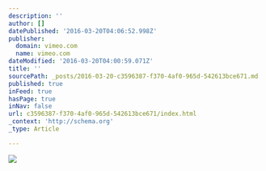 ```yaml
---
description: ''
author: []
datePublished: '2016-03-20T04:06:52.998Z'
publisher:
  domain: vimeo.com
  name: vimeo.com
dateModified: '2016-03-20T04:00:59.071Z'
title: ''
sourcePath: _posts/2016-03-20-c3596387-f370-4af0-965d-542613bce671.md
published: true
inFeed: true
hasPage: true
inNav: false
url: c3596387-f370-4af0-965d-542613bce671/index.html
_context: 'http://schema.org'
_type: Article

---
```

![](https://i.vimeocdn.com/video/472252040_590x332.jpg)